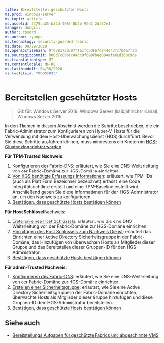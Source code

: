 ```yaml
---
title: Bereitstellen geschützter Hosts
ms.prod: windows-server
ms.topic: article
ms.assetid: 2379ca26-b32d-4055-8b4b-99d1f2df37e1
manager: dongill
author: rpsqrd
ms.author: ryanpu
ms.technology: security-guarded-fabric
ms.date: 08/29/2018
ms.openlocfilehash: 0f678172d397ff61fd336b7c844d43f77bea7fad
ms.sourcegitcommit: b00d7c8968c4adc8f699dbee694afe6ed36bc9de
ms.translationtype: MT
ms.contentlocale: de-DE
ms.lasthandoff: 04/08/2020
ms.locfileid: "80856833"
---
```

# <a name="deploy-guarded-hosts"></a>Bereitstellen geschützter Hosts

>Gilt für: Windows Server 2019, Windows Server (halbjährlicher Kanal), Windows Server 2016

In den Themen in diesem Abschnitt werden die Schritte beschrieben, die ein Fabric-Administrator zum Konfigurieren von Hyper-V-Hosts für die Verwendung mit dem Host-Überwachungsdienst (HGS) durchführt. Bevor Sie diese Schritte ausführen können, muss mindestens ein Knoten im [HGS-Cluster eingerichtet werden](guarded-fabric-setting-up-the-host-guardian-service-hgs.md).

**Für TPM-Trusted Nachweis**:
1. [Konfigurieren des Fabric-DNS](guarded-fabric-configuring-fabric-dns.md): erläutert, wie Sie eine DNS-Weiterleitung von der Fabric-Domäne zur HGS-Domäne einrichten.
2. [Von HGS benötigte Erfassungs Informationen](guarded-fabric-tpm-trusted-attestation-capturing-hardware.md): erläutert, wie TPM-IDs (auch als Platt Form Bezeichner bezeichnet) erfasst, eine Code Integritätsrichtlinie erstellt und eine TPM-Baseline erstellt wird. Anschließend geben Sie diese Informationen für den HGS-Administrator an, um den Nachweis zu konfigurieren.
3. [Bestätigen, dass geschützte Hosts bestätigen können](guarded-fabric-confirm-hosts-can-attest-successfully.md)

**Für Host Schlüssel**Nachweis:
1. [Erstellen eines Host Schlüssels](guarded-fabric-create-host-key.md#create-a-host-key): erläutert, wie Sie eine DNS-Weiterleitung von der Fabric-Domäne zur HGS-Domäne einrichten.
2. [Hinzufügen des Host Schlüssels zum Nachweis Dienst](guarded-fabric-create-host-key.md#add-the-host-key-to-the-attestation-service): erläutert das Einrichten einer Active Directory Sicherheitsgruppe in der Fabric-Domäne, das Hinzufügen von überwachten Hosts als Mitglieder dieser Gruppe und das Bereitstellen dieser Gruppen-ID für den HGS-Administrator. 
3. [Bestätigen, dass geschützte Hosts bestätigen können](guarded-fabric-confirm-hosts-can-attest-successfully.md)


**Für admin-Trusted Nachweis**:
1. [Konfigurieren des Fabric-DNS](guarded-fabric-configuring-fabric-dns.md): erläutert, wie Sie eine DNS-Weiterleitung von der Fabric-Domäne zur HGS-Domäne einrichten.
2. [Erstellen einer Sicherheitsgruppe](guarded-fabric-admin-trusted-attestation-creating-a-security-group.md): erläutert, wie Sie eine Active Directory Sicherheitsgruppe in der Fabric-Domäne einrichten, überwachte Hosts als Mitglieder dieser Gruppe hinzufügen und diese Gruppen-ID dem HGS-Administrator bereitstellen. 
3. [Bestätigen, dass geschützte Hosts bestätigen können](guarded-fabric-confirm-hosts-can-attest-successfully.md)


## <a name="see-also"></a>Siehe auch

- [Bereitstellungs Aufgaben für geschützte Fabrics und abgeschirmte VMS](guarded-fabric-deploying-hgs-overview.md#deployment-tasks-for-guarded-fabrics-and-shielded-vms)
